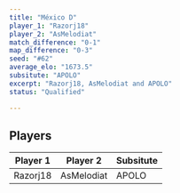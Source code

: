 ```yaml
---
title: "México D"
player_1: "Razorj18"
player_2: "AsMelodiat"
match_difference: "0-1"
map_difference: "0-3"
seed: "#62"
average_elo: "1673.5"
subsitute: "APOLO"
excerpt: "Razorj18, AsMelodiat and APOLO"
status: "Qualified"

---
```

## Players

| Player 1 | Player 2 | Subsitute |
| -- | -- | -- |
| Razorj18 | AsMelodiat | APOLO |
